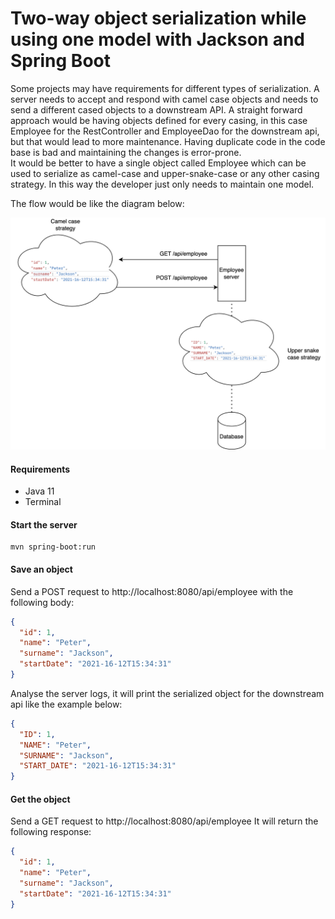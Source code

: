 # Two-way object serialization while using one model with Jackson and Spring Boot
Some projects may have requirements for different types of serialization. A server needs to accept and respond with camel case objects and needs to send a different cased objects to a downstream API.
A straight forward approach would be having objects defined for every casing, in this case Employee for the RestController and EmployeeDao for the downstream api, but that would lead to more maintenance.
Having duplicate code in the code base is bad and maintaining the changes is error-prone.    
It would be better to have a single object called Employee which can be used to serialize as camel-case and upper-snake-case or any other casing strategy. In this way the developer just only needs to maintain one model.

The flow would be like the diagram below:

![alt text](https://github.com/Hakky54/java-tutorials/blob/main/two-way-object-serialization/images/flow.png?raw=true)

#### Requirements
 - Java 11
 - Terminal

#### Start the server
```
mvn spring-boot:run
```

#### Save an object
Send a POST request to http://localhost:8080/api/employee with the following body:
```json
{
  "id": 1,
  "name": "Peter",
  "surname": "Jackson",
  "startDate": "2021-16-12T15:34:31"
}
```
Analyse the server logs, it will print the serialized object for the downstream api like the example below:
```json
{
  "ID": 1,
  "NAME": "Peter",
  "SURNAME": "Jackson",
  "START_DATE": "2021-16-12T15:34:31"
}
```

#### Get the object
Send a GET request to http://localhost:8080/api/employee It will return the following response:
```json
{
  "id": 1,
  "name": "Peter",
  "surname": "Jackson",
  "startDate": "2021-16-12T15:34:31"
}
```
